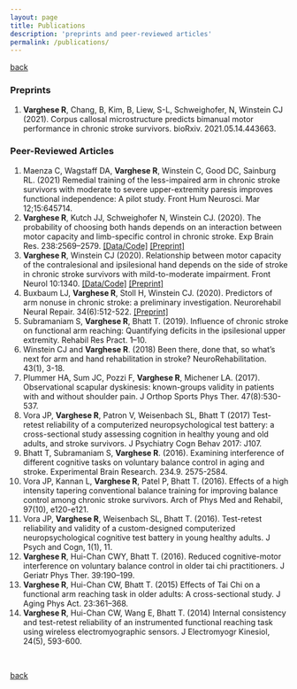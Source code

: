 ```yaml
---
layout: page
title: Publications
description: 'preprints and peer-reviewed articles'
permalink: /publications/
---
```

[back](https://rinivarg.github.io)<br>

### Preprints 
1.	**Varghese R**, Chang, B, Kim, B, Liew, S-L, Schweighofer, N, Winstein CJ (2021). Corpus callosal microstructure predicts bimanual motor performance in chronic stroke survivors. bioRxiv. 2021.05.14.443663. 

### Peer-Reviewed Articles
1.	Maenza C, Wagstaff DA, **Varghese R**, Winstein C, Good DC, Sainburg RL. (2021) Remedial training of the less-impaired arm in chronic stroke survivors with moderate to severe upper-extremity paresis improves functional independence: A pilot study. Front Hum Neurosci. Mar 12;15:645714. 
2.	**Varghese R**, Kutch JJ, Schweighofer N, Winstein CJ. (2020). The probability of choosing both hands depends on an interaction between motor capacity and limb-specific control in chronic stroke. Exp Brain Res. 238:2569–2579.	[[Data/Code]](https://github.com/rinivarg/bmAAUT)   [[Preprint]](https://doi.org/10.1101/2020.05.20.20104299)
3.	**Varghese R**, Winstein CJ (2020). Relationship between motor capacity of the contralesional and ipsilesional hand depends on the side of stroke in chronic stroke survivors with mild-to-moderate impairment. Front Neurol 10:1340.     [[Data/Code]](https://github.com/rinivarg/ilWMFT)   [[Preprint]](https://www.biorxiv.org/content/10.1101/635136v2.full)
4.	Buxbaum LJ, **Varghese R**, Stoll H, Winstein CJ. (2020). Predictors of arm nonuse in chronic stroke: a preliminary investigation. Neurorehabil Neural Repair. 34(6):512-522.     [[Preprint]](https://www.biorxiv.org/content/10.1101/702159v1)
5.	Subramaniam S, **Varghese R**, Bhatt T. (2019). Influence of chronic stroke on functional arm reaching: Quantifying deficits in the ipsilesional upper extremity. Rehabil Res Pract. 1–10. 
6.	Winstein CJ and **Varghese R**. (2018) Been there, done that, so what’s next for arm and hand rehabilitation in stroke? NeuroRehabilitation. 43(1), 3-18. 
7.	Plummer HA, Sum JC, Pozzi F, **Varghese R**, Michener LA. (2017). Observational scapular dyskinesis: known-groups validity in patients with and without shoulder pain. J Orthop Sports Phys Ther. 47(8):530-537.
8.	Vora JP, **Varghese R**, Patron V, Weisenbach SL, Bhatt T (2017) Test-retest reliability of a computerized neuropsychological test battery: a cross-sectional study assessing cognition in healthy young and old adults, and stroke survivors. J Psychiatry Cogn Behav 2017: J107.
9.	Bhatt T, Subramaniam S, **Varghese R**. (2016). Examining interference of different cognitive tasks on voluntary balance control in aging and stroke. Experimental Brain Research. 234.9. 2575-2584.
10.	Vora JP, Kannan L, **Varghese R**, Patel P, Bhatt T. (2016). Effects of a high intensity tapering conventional balance training for improving balance control among chronic stroke survivors. Arch of Phys Med and Rehabil, 97(10), e120-e121.
11.	Vora JP, **Varghese R**, Weisenbach SL, Bhatt T. (2016). Test-retest reliability and validity of a custom-designed computerized neuropsychological cognitive test battery in young healthy adults. J Psych and Cogn, 1(1), 11.
12.	**Varghese R**, Hui-Chan CWY, Bhatt T. (2016). Reduced cognitive-motor interference on voluntary balance control in older tai chi practitioners. J Geriatr Phys Ther. 39:190–199. 
13.	**Varghese R**, Hui-Chan CW, Bhatt T. (2015) Effects of Tai Chi on a functional arm reaching task in older adults: A cross-sectional study. J Aging Phys Act. 23:361–368. 
14.	**Varghese R**, Hui-Chan CW, Wang E, Bhatt T. (2014) Internal consistency and test-retest reliability of an instrumented functional reaching task using wireless electromyographic sensors. J Electromyogr Kinesiol, 24(5), 593-600.
<br>

[back](https://rinivarg.github.io)